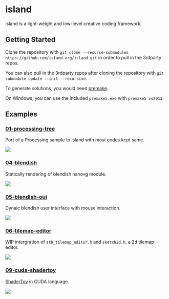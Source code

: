 island
============

island is a light-weight and low-level creative coding framework.

Getting Started
--------
Clone the repository with `git clone --recurse-submodules https://github.com/island-org/island.git` in order to pull in the 3rdparty repos.

You can also pull in the 3rdparty repos after cloning the repository with `git submodule update --init --recursive`.

To generate solutions, you would need [premake](http://premake.github.io/download.html).

On Windows, you can use the included `premake5.exe` with `premake5 vs2013`.

Examples
--------

### [01-processing-tree](https://github.com/vinjn/island/tree/master/examples/01-processing-tree)

Port of a Processing sample to island with most codes kept same.

![](https://github.com/vinjn/island/raw/master/examples/01-processing-tree/screenshot.png)

### [04-blendish](https://github.com/vinjn/island/tree/master/examples/04-blendish)

Statically rendering of blendish nanovg module.

![](https://github.com/vinjn/island/raw/master/examples/04-blendish/screenshot.png)

### [05-blendish-oui](https://github.com/vinjn/island/tree/master/examples/05-blendish-oui)

Dynaic blendish user interface with mouse interaction.

![](https://github.com/vinjn/island/raw/master/examples/05-blendish-oui/screenshot.png)

### [06-tilemap-editor](https://github.com/vinjn/island/tree/master/examples/06-tilemap-editor)

WIP intergration of `stb_tilemap_editor.h` and `sketch2d.h`, a 2d tilemap editor.

![](https://github.com/vinjn/island/raw/master/examples/06-tilemap-editor/screenshot.png)

### [09-cuda-shadertoy](https://github.com/vinjn/island/tree/master/examples/09-cuda-shadertoy)

[ShaderToy](http://shadertoy.com/) in CUDA language.

![](https://github.com/vinjn/island/raw/master/examples/09-cuda-shadertoy/screenshot.png)
